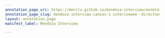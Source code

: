 ```yaml
---
annotation_page_uri: https://Amcclu.github.io/mendoza-interview/annotations/mendoza-interview-canvas-1-interviewee--directness--body-language--eye-contact-.json
annotation_page_slug: mendoza-interview-canvas-1-interviewee--directness--body-language--eye-contact-
layout: annotation_page
manifest_label: Mendoza Interview

---
```

